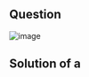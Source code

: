 ## Question

![image](https://github.com/user-attachments/assets/9e1ed4f1-a629-44eb-99c6-e12677734749)

## Solution of a

